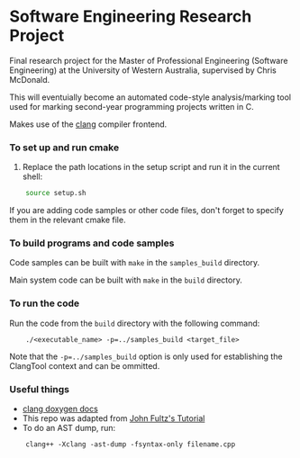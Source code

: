 # Software Engineering Research Project
Final research project for the Master of Professional Engineering (Software Engineering) at the University of Western Australia, supervised by Chris McDonald.

This will eventuially become an automated code-style analysis/marking tool used for marking second-year programming projects written in C.

Makes use of the [clang](https://clang.llvm.org/) compiler frontend.

### To set up and run cmake
1. Replace the path locations in the setup script and run it in the current shell:
```bash
    source setup.sh
```

If you are adding code samples or other code files, don't forget to specify them in the relevant cmake file.

### To build programs and code samples
Code samples can be built with `make` in the `samples_build` directory.

Main system code can be built with `make` in the `build` directory.

### To run the code
Run the code from the `build` directory with the following command:
```
    ./<executable_name> -p=../samples_build <target_file>
```
Note that the `-p=../samples_build` option is only used for establishing the ClangTool context and can be ommitted.

### Useful things
- [clang doxygen docs](https://clang.llvm.org/doxygen/index.html)
- This repo was adapted from [John Fultz's Tutorial](https://github.com/jfultz/libtooling_step_by_step)
- To do an AST dump, run:

````
    clang++ -Xclang -ast-dump -fsyntax-only filename.cpp
````
